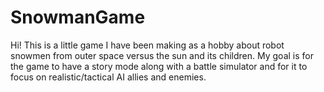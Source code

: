 # SnowmanGame
Hi! This is a little game I have been making as a hobby about robot snowmen from outer space versus the sun and its children. My goal is for the game
to have a story mode along with a battle simulator and for it to focus on realistic/tactical AI allies and enemies.
